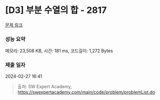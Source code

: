 # [D3] 부분 수열의 합 - 2817 

[문제 링크](https://swexpertacademy.com/main/code/problem/problemDetail.do?contestProbId=AV7IzvG6EksDFAXB) 

### 성능 요약

메모리: 23,508 KB, 시간: 181 ms, 코드길이: 1,272 Bytes

### 제출 일자

2024-02-27 16:41



> 출처: SW Expert Academy, https://swexpertacademy.com/main/code/problem/problemList.do